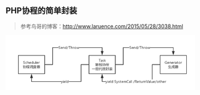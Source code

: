 ## PHP协程的简单封装
> 参考鸟哥的博客：http://www.laruence.com/2015/05/28/3038.html

![coroutine](./images/php-coroutine.png)